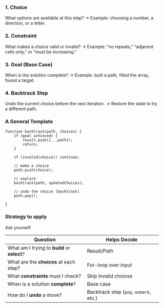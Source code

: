 ### 1. Choice
What options are available at this step?
→ Example: choosing a number, a direction, or a letter.

### 2. Constraint
What makes a choice valid or invalid?
→ Example: “no repeats,” “adjacent cells only,” or “must be increasing.”

### 3. Goal (Base Case)
When is the solution complete?
→ Example: built a path, filled the array, found a target.

### 4. Backtrack Step
Undo the current choice before the next iteration.
→ Restore the state to try a different path.

### A General Template
```
function backtrack(path, choices) {
    if (goal achieved) {
        result.push([...path]);
        return;
    }
    
    if (invalid(choice)) continue;

    // make a choice
    path.push(choice);

    // explore
    backtrack(path, updatedChoices);

    // undo the choice (backtrack)
    path.pop();
  
}
```

### Strategy to apply

Ask yourself:

| Question                                     | Helps Decide                           |
| -------------------------------------------- | -------------------------------------- |
| What am I trying to **build** or **select**? | Result/Path                            |
| What are the **choices** at each step?       | For-loop over input                    |
| What **constraints** must I check?           | Skip invalid choices                   |
| When is a solution **complete**?             | Base case                              |
| How do I **undo** a move?                    | Backtrack step (`pop`, `unmark`, etc.) |
